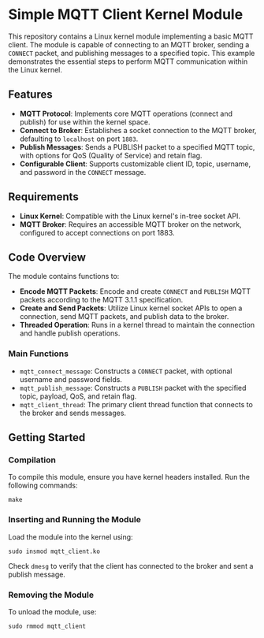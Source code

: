 # Simple MQTT Client Kernel Module

This repository contains a Linux kernel module implementing a basic MQTT client. The module is capable of connecting to an MQTT broker, sending a `CONNECT` packet, and publishing messages to a specified topic. This example demonstrates the essential steps to perform MQTT communication within the Linux kernel.

## Features

-   **MQTT Protocol**: Implements core MQTT operations (connect and publish) for use within the kernel space.
-   **Connect to Broker**: Establishes a socket connection to the MQTT broker, defaulting to `localhost` on port `1883`.
-   **Publish Messages**: Sends a PUBLISH packet to a specified MQTT topic, with options for QoS (Quality of Service) and retain flag.
-   **Configurable Client**: Supports customizable client ID, topic, username, and password in the `CONNECT` message.

## Requirements

-   **Linux Kernel**: Compatible with the Linux kernel's in-tree socket API.
-   **MQTT Broker**: Requires an accessible MQTT broker on the network, configured to accept connections on port 1883.

## Code Overview

The module contains functions to:

-   **Encode MQTT Packets**: Encode and create `CONNECT` and `PUBLISH` MQTT packets according to the MQTT 3.1.1 specification.
-   **Create and Send Packets**: Utilize Linux kernel socket APIs to open a connection, send MQTT packets, and publish data to the broker.
-   **Threaded Operation**: Runs in a kernel thread to maintain the connection and handle publish operations.

### Main Functions

-   `mqtt_connect_message`: Constructs a `CONNECT` packet, with optional username and password fields.
-   `mqtt_publish_message`: Constructs a `PUBLISH` packet with the specified topic, payload, QoS, and retain flag.
-   `mqtt_client_thread`: The primary client thread function that connects to the broker and sends messages.

## Getting Started

### Compilation

To compile this module, ensure you have kernel headers installed. Run the following commands:

`make` 

### Inserting and Running the Module

Load the module into the kernel using:

`sudo insmod mqtt_client.ko` 

Check `dmesg` to verify that the client has connected to the broker and sent a publish message.

### Removing the Module

To unload the module, use:

`sudo rmmod mqtt_client`
